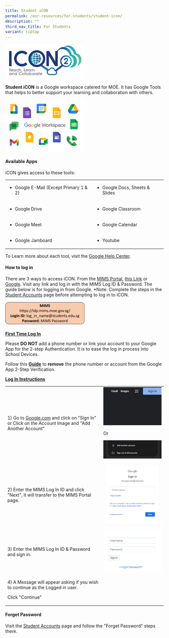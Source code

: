 ```yaml
---
title: Student iCON
permalink: /our-resources/for-students/student-icon/
description: ""
third_nav_title: For Students
variant: tiptap
---
```

<div class="isomer-image-wrapper">
<img style="width: 50%;" height="auto" width="100%" alt="" src="/images/For Students/icon.png">
</div>
<p><strong>Student iCON</strong> is a Google workspace catered for MOE. It
has Google Tools that helps to better support your learning and collaboration
with others.</p>
<div class="isomer-image-wrapper">
<img style="width: 50%;" height="auto" width="100%" alt="" src="/images/For Students/Google_Workspace.png">
</div>
<h4>Available Apps</h4>
<p>iCON gives access to these tools:</p>
<table>
<tbody>
<tr>
<td rowspan="1" colspan="1">
<ul data-tight="true" class="tight">
<li>
<p>Google E-Mail (Except Primary 1 &amp; 2)</p>
</li>
</ul>
</td>
<td rowspan="1" colspan="1">
<ul data-tight="true" class="tight">
<li>
<p>Google Docs, Sheets &amp; Slides</p>
</li>
</ul>
</td>
</tr>
<tr>
<td rowspan="1" colspan="1">
<ul data-tight="true" class="tight">
<li>
<p>Google Drive</p>
</li>
</ul>
</td>
<td rowspan="1" colspan="1">
<ul data-tight="true" class="tight">
<li>
<p>Google Classroom</p>
</li>
</ul>
</td>
</tr>
<tr>
<td rowspan="1" colspan="1">
<ul data-tight="true" class="tight">
<li>
<p>Google Meet</p>
</li>
</ul>
</td>
<td rowspan="1" colspan="1">
<ul data-tight="true" class="tight">
<li>
<p>Google Calendar</p>
</li>
</ul>
</td>
</tr>
<tr>
<td rowspan="1" colspan="1">
<ul data-tight="true" class="tight">
<li>
<p>Google Jamboard</p>
</li>
</ul>
</td>
<td rowspan="1" colspan="1">
<ul data-tight="true" class="tight">
<li>
<p>Youtube</p>
</li>
</ul>
</td>
</tr>
</tbody>
</table>
<p>To Learn more about each tool, visit the <a href="https://support.google.com/a/answer/1047213?hl=en" rel="noopener noreferrer nofollow" target="_blank">Google Help Center</a>.</p>
<h4><strong>How to log in</strong></h4>
<p>There are 3 ways to access iCON. From the <a href="https://idp.mims.moe.gov.sg/" rel="noopener noreferrer nofollow" target="_blank">MIMS Portal</a>, <a href="https://workspace.google.com/dashboard" rel="noopener noreferrer nofollow" target="_blank">this Link</a> or
<a href="https://www.google.com/" rel="noopener noreferrer nofollow" target="_blank">Google</a>. Visit any link and log in with the MIMS Log ID &amp; Password.
The guide below is for logging in from Google. *Note: Complete the steps
in the <a href="/our-resources/for-students/student-accounts/" rel="noopener noreferrer nofollow" target="_blank">Student Accounts</a> page
before attempting to log in to iCON.</p>
<div class="isomer-image-wrapper">
<img style="width: 50%;" height="auto" width="100%" alt="" src="/images/For Students/MIMS_Image_2.png">
</div>
<p><strong><u>First Time Log In</u></strong>
</p>
<p>Please <strong>DO NOT</strong> add a phone number or link your account to
your Google App for the 2-step Authentication. It is to ease the log in
process into School Devices.</p>
<p>Follow this <strong><a href="https://support.google.com/accounts/answer/3463280?hl=en&amp;co=GENIE.Platform%3DDesktop" rel="noopener noreferrer nofollow" target="_blank">Guide</a></strong> to <strong>remove</strong> the
phone number or account from the Google App 2-Step Verification.</p>
<p><strong><u>Log In Instructions</u></strong>
</p>
<table>
<tbody>
<tr>
<td rowspan="1" colspan="1">
<p>1) Go to <a href="http://Google.com" rel="noopener noreferrer nofollow" target="_blank">Google.com</a> and
click on "Sign In" or Click on the Account Image and "Add Another Account"</p>
</td>
<td rowspan="1" colspan="1">
<div class="isomer-image-wrapper">
<img style="width: 100%" height="auto" width="100%" alt="" src="/images/For Students/Screenshot_2024_02_05_134242.png">
</div>
<p>Or</p>
<div class="isomer-image-wrapper">
<img style="width: 100%" height="auto" width="100%" alt="" src="/images/For Students/Screenshot_2024_02_05_134409.png">
</div>
</td>
</tr>
<tr>
<td rowspan="1" colspan="1">
<p>2) Enter the MIMS Log In ID and click "Next", it will transfer to the
MIMS Portal page.</p>
</td>
<td rowspan="1" colspan="1">
<div class="isomer-image-wrapper">
<img style="width: 100%" height="auto" width="100%" alt="" src="/images/For Students/Screenshot_2024_02_05_134623.png">
</div>
</td>
</tr>
<tr>
<td rowspan="1" colspan="1">
<p>3) Enter the MIMS Log In ID &amp; Password and sign in.</p>
</td>
<td rowspan="1" colspan="1">
<div class="isomer-image-wrapper">
<img style="width: 100%" height="auto" width="100%" alt="" src="/images/For Students/Screenshot_2024_02_05_134725.png">
</div>
</td>
</tr>
<tr>
<td rowspan="1" colspan="1">
<p>4) A Message will appear asking if you wish to continue as the Logged
in user.</p>
<p></p>
<p>Click "Continue"</p>
</td>
<td rowspan="1" colspan="1">
<p></p>
</td>
</tr>
</tbody>
</table>
<h4>Forget Password</h4>
<p>Visit the <a href="/our-resources/for-students/student-accounts/" rel="noopener noreferrer nofollow" target="_blank">Student Accounts</a> page
and follow the "Forget Password" steps there.</p>
<p></p>